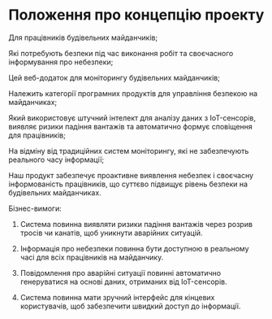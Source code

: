 # Положення про концепцію проекту

Для працівників будівельних майданчиків;

Які потребують безпеки під час виконання робіт та своєчасного інформування про небезпеки;

Цей веб-додаток для моніторингу будівельних майданчиків;

Належить категорії програмних продуктів для управління безпекою на майданчиках;

Який використовує штучний інтелект для аналізу даних з IoT-сенсорів, виявляє ризики падіння вантажів та автоматично формує сповіщення для працівників;

На відміну від традиційних систем моніторингу, які не забезпечують реального часу інформації;

Наш продукт забезпечує проактивне виявлення небезпек і своєчасну інформованість працівників, що суттєво підвищує рівень безпеки на будівельних майданчиках.

Бізнес-вимоги:

1. Система повинна виявляти ризики падіння вантажів через розрив тросів чи канатів, щоб уникнути аварійних ситуацій.

2. Інформація про небезпеки повинна бути доступною в реальному часі для всіх працівників на майданчику.

3. Повідомлення про аварійні ситуації повинні автоматично генеруватися на основі даних, отриманих від IoT-сенсорів.

4. Система повинна мати зручний інтерфейс для кінцевих користувачів, щоб забезпечити швидкий доступ до інформації.
